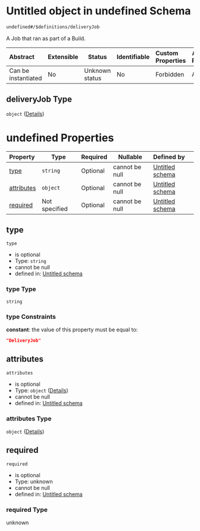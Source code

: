 # Untitled object in undefined Schema

```txt
undefined#/$definitions/deliveryJob
```

A Job that ran as part of a Build.


| Abstract            | Extensible | Status         | Identifiable | Custom Properties | Additional Properties | Access Restrictions | Defined In                                            |
| :------------------ | ---------- | -------------- | ------------ | :---------------- | --------------------- | ------------------- | ----------------------------------------------------- |
| Can be instantiated | No         | Unknown status | No           | Forbidden         | Allowed               | none                | [records.json\*](records.json "open original schema") |

## deliveryJob Type

`object` ([Details](records-definitions-deliveryjob.md))

# undefined Properties

| Property                  | Type          | Required | Nullable       | Defined by                                                                                                                              |
| :------------------------ | ------------- | -------- | -------------- | :-------------------------------------------------------------------------------------------------------------------------------------- |
| [type](#type)             | `string`      | Optional | cannot be null | [Untitled schema](records-definitions-deliveryjob-properties-type.md "undefined#/$definitions/deliveryJob/properties/type")             |
| [attributes](#attributes) | `object`      | Optional | cannot be null | [Untitled schema](records-definitions-deliveryjob-properties-attributes.md "undefined#/$definitions/deliveryJob/properties/attributes") |
| [required](#required)     | Not specified | Optional | cannot be null | [Untitled schema](records-definitions-deliveryjob-properties-required.md "undefined#/$definitions/deliveryJob/properties/required")     |

## type




`type`

-   is optional
-   Type: `string`
-   cannot be null
-   defined in: [Untitled schema](records-definitions-deliveryjob-properties-type.md "undefined#/$definitions/deliveryJob/properties/type")

### type Type

`string`

### type Constraints

**constant**: the value of this property must be equal to:

```json
"DeliveryJob"
```

## attributes




`attributes`

-   is optional
-   Type: `object` ([Details](records-definitions-deliveryjob-properties-attributes.md))
-   cannot be null
-   defined in: [Untitled schema](records-definitions-deliveryjob-properties-attributes.md "undefined#/$definitions/deliveryJob/properties/attributes")

### attributes Type

`object` ([Details](records-definitions-deliveryjob-properties-attributes.md))

## required




`required`

-   is optional
-   Type: unknown
-   cannot be null
-   defined in: [Untitled schema](records-definitions-deliveryjob-properties-required.md "undefined#/$definitions/deliveryJob/properties/required")

### required Type

unknown
